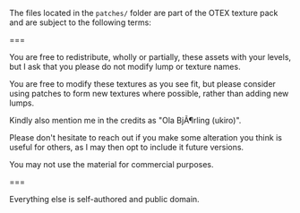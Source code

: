 The files located in the `patches/` folder are part of the OTEX texture pack and are subject to the following terms:

===

You are free to redistribute, wholly or partially, these assets with your
levels, but I ask that you please do not modify lump or texture names.

You are free to modify these textures as you see fit, but please consider
using patches to form new textures where possible, rather than adding new
lumps.

Kindly also mention me in the credits as "Ola BjÃ¶rling (ukiro)".

Please don't hesitate to reach out if you make some alteration you think
is useful for others, as I may then opt to include it future versions.

You may not use the material for commercial purposes.

===

Everything else is self-authored and public domain.
